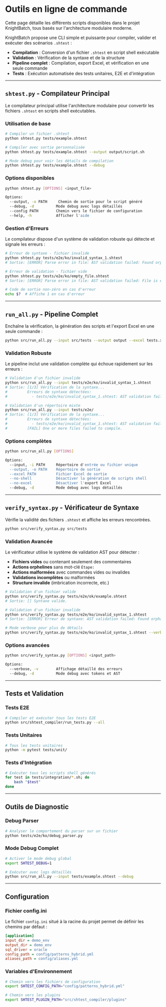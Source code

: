 # Outils en ligne de commande

Cette page détaille les différents scripts disponibles dans le projet KnightBatch, tous basés sur l'architecture modulaire moderne.

KnightBatch propose une CLI simple et puissante pour compiler, valider et exécuter des scénarios `.shtest` :
- **Compilation** : Conversion d'un fichier `.shtest` en script shell exécutable
- **Validation** : Vérification de la syntaxe et de la structure
- **Pipeline complet** : Compilation, export Excel, et vérification en une seule commande
- **Tests** : Exécution automatisée des tests unitaires, E2E et d'intégration

---

## `shtest.py` - Compilateur Principal

Le compilateur principal utilise l'architecture modulaire pour convertir les fichiers `.shtest` en scripts shell exécutables.

### Utilisation de base

```bash
# Compiler un fichier .shtest
python shtest.py tests/example.shtest

# Compiler avec sortie personnalisée
python shtest.py tests/example.shtest --output output/script.sh

# Mode debug pour voir les détails de compilation
python shtest.py tests/example.shtest --debug
```

### Options disponibles

```bash
python shtest.py [OPTIONS] <input_file>

Options:
  --output, -o PATH     Chemin de sortie pour le script généré
  --debug, -d          Mode debug avec logs détaillés
  --config PATH        Chemin vers le fichier de configuration
  --help, -h           Afficher l'aide
```

### Gestion d'Erreurs

Le compilateur dispose d'un système de validation robuste qui détecte et signale les erreurs :

```bash
# Erreur de syntaxe - fichier invalide
python shtest.py tests/e2e/ko/invalid_syntax_1.shtest
# Sortie: [ERROR] Parse error in file: AST validation failed: Found orphaned action...

# Erreur de validation - fichier vide
python shtest.py tests/e2e/ko/empty_file.shtest
# Sortie: [ERROR] Parse error in file: AST validation failed: File is empty or contains no steps

# Code de sortie non-zéro en cas d'erreur
echo $?  # Affiche 1 en cas d'erreur
```

---

## `run_all.py` - Pipeline Complet

Enchaîne la vérification, la génération des scripts et l'export Excel en une seule commande :

```bash
python src/run_all.py --input src/tests --output output --excel tests.xlsx
```

### Validation Robuste

Le pipeline inclut une validation complète qui échoue rapidement sur les erreurs :

```bash
# Validation d'un fichier invalide
python src/run_all.py --input tests/e2e/ko/invalid_syntax_1.shtest
# Sortie: [1/3] Vérification de la syntaxe...
#         Erreurs de syntaxe détectées:
#           - tests/e2e/ko/invalid_syntax_1.shtest: AST validation failed: Found orphaned action...

# Validation d'un répertoire mixte
python src/run_all.py --input tests/e2e/
# Sortie: [1/3] Vérification de la syntaxe...
#         Erreurs de syntaxe détectées:
#           - tests/e2e/ko/invalid_syntax_1.shtest: AST validation failed: Found orphaned action...
#         [FAIL] One or more files failed to compile.
```

### Options complètes

```bash
python src/run_all.py [OPTIONS]

Options:
  --input, -i PATH     Répertoire d'entrée ou fichier unique
  --output, -o PATH    Répertoire de sortie
  --excel PATH         Fichier Excel de sortie
  --no-shell           Désactiver la génération de scripts shell
  --no-excel           Désactiver l'export Excel
  --debug, -d          Mode debug avec logs détaillés
```

---

## `verify_syntax.py` - Vérificateur de Syntaxe

Vérifie la validité des fichiers `.shtest` et affiche les erreurs rencontrées.

```bash
python src/verify_syntax.py src/tests
```

### Validation Avancée

Le vérificateur utilise le système de validation AST pour détecter :

- **Fichiers vides** ou contenant seulement des commentaires
- **Actions orphelines** sans mot-clé `Étape:`
- **Actions malformées** avec commandes vides ou invalides
- **Validations incomplètes** ou malformées
- **Structure invalide** (imbrication incorrecte, etc.)

```bash
# Validation d'un fichier valide
python src/verify_syntax.py tests/e2e/ok/example.shtest
# Sortie: [] Syntaxe valide.

# Validation d'un fichier invalide
python src/verify_syntax.py tests/e2e/ko/invalid_syntax_1.shtest
# Sortie: [ERROR] Erreur de syntaxe: AST validation failed: Found orphaned action...

# Mode verbose pour plus de détails
python src/verify_syntax.py tests/e2e/ko/invalid_syntax_1.shtest --verbose
```

### Options avancées

```bash
python src/verify_syntax.py [OPTIONS] <input_path>

Options:
  --verbose, -v        Affichage détaillé des erreurs
  --debug, -d          Mode debug avec tokens et AST
```

---

## Tests et Validation

### Tests E2E

```bash
# Compiler et exécuter tous les tests E2E
python src/shtest_compiler/run_tests.py --all
```

### Tests Unitaires

```bash
# Tous les tests unitaires
python -m pytest tests/unit/
```

### Tests d'Intégration

```bash
# Exécuter tous les scripts shell générés
for test in tests/integration/*.sh; do
    bash "$test"
done
```

---

## Outils de Diagnostic

### Debug Parser

```bash
# Analyser le comportement du parser sur un fichier
python tests/e2e/ko/debug_parser.py
```

### Mode Debug Complet

```bash
# Activer le mode debug global
export SHTEST_DEBUG=1

# Exécuter avec logs détaillés
python src/run_all.py --input tests/example.shtest --debug
```

---

## Configuration

### Fichier config.ini

Le fichier `config.ini` situé à la racine du projet permet de définir les chemins par défaut :

```ini
[application]
input_dir = demo_env
output_dir = demo_env
sql_driver = oracle
config_path = config/patterns_hybrid.yml
aliases_path = config/aliases.yml
```

### Variables d'Environnement

```bash
# Chemin vers les fichiers de configuration
export SHTEST_CONFIG_PATH="config/patterns_hybrid.yml"

# Chemin vers les plugins
export SHTEST_PLUGIN_PATH="src/shtest_compiler/plugins"
```

